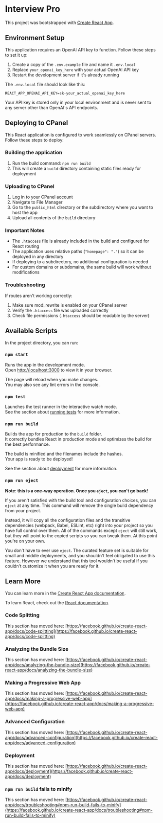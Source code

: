# Interview Pro

This project was bootstrapped with [Create React App](https://github.com/facebook/create-react-app).

## Environment Setup

This application requires an OpenAI API key to function. Follow these steps to set it up:

1. Create a copy of the `.env.example` file and name it `.env.local`
2. Replace `your_openai_key_here` with your actual OpenAI API key
3. Restart the development server if it's already running

The `.env.local` file should look like this:
```
REACT_APP_OPENAI_API_KEY=sk-your_actual_openai_key_here
```

Your API key is stored only in your local environment and is never sent to any server other than OpenAI's API endpoints.

## Deploying to CPanel

This React application is configured to work seamlessly on CPanel servers. Follow these steps to deploy:

### Building the application

1. Run the build command: `npm run build`
2. This will create a `build` directory containing static files ready for deployment

### Uploading to CPanel

1. Log in to your CPanel account
2. Navigate to File Manager
3. Go to the `public_html` directory or the subdirectory where you want to host the app
4. Upload all contents of the `build` directory

### Important Notes

- The `.htaccess` file is already included in the build and configured for React routing
- The application uses relative paths (`"homepage": "."`) so it can be deployed in any directory
- If deploying to a subdirectory, no additional configuration is needed
- For custom domains or subdomains, the same build will work without modifications

### Troubleshooting

If routes aren't working correctly:
1. Make sure mod_rewrite is enabled on your CPanel server
2. Verify the `.htaccess` file was uploaded correctly
3. Check file permissions (`.htaccess` should be readable by the server)

## Available Scripts

In the project directory, you can run:

### `npm start`

Runs the app in the development mode.\
Open [http://localhost:3000](http://localhost:3000) to view it in your browser.

The page will reload when you make changes.\
You may also see any lint errors in the console.

### `npm test`

Launches the test runner in the interactive watch mode.\
See the section about [running tests](https://facebook.github.io/create-react-app/docs/running-tests) for more information.

### `npm run build`

Builds the app for production to the `build` folder.\
It correctly bundles React in production mode and optimizes the build for the best performance.

The build is minified and the filenames include the hashes.\
Your app is ready to be deployed!

See the section about [deployment](https://facebook.github.io/create-react-app/docs/deployment) for more information.

### `npm run eject`

**Note: this is a one-way operation. Once you `eject`, you can't go back!**

If you aren't satisfied with the build tool and configuration choices, you can `eject` at any time. This command will remove the single build dependency from your project.

Instead, it will copy all the configuration files and the transitive dependencies (webpack, Babel, ESLint, etc) right into your project so you have full control over them. All of the commands except `eject` will still work, but they will point to the copied scripts so you can tweak them. At this point you're on your own.

You don't have to ever use `eject`. The curated feature set is suitable for small and middle deployments, and you shouldn't feel obligated to use this feature. However we understand that this tool wouldn't be useful if you couldn't customize it when you are ready for it.

## Learn More

You can learn more in the [Create React App documentation](https://facebook.github.io/create-react-app/docs/getting-started).

To learn React, check out the [React documentation](https://reactjs.org/).

### Code Splitting

This section has moved here: [https://facebook.github.io/create-react-app/docs/code-splitting](https://facebook.github.io/create-react-app/docs/code-splitting)

### Analyzing the Bundle Size

This section has moved here: [https://facebook.github.io/create-react-app/docs/analyzing-the-bundle-size](https://facebook.github.io/create-react-app/docs/analyzing-the-bundle-size)

### Making a Progressive Web App

This section has moved here: [https://facebook.github.io/create-react-app/docs/making-a-progressive-web-app](https://facebook.github.io/create-react-app/docs/making-a-progressive-web-app)

### Advanced Configuration

This section has moved here: [https://facebook.github.io/create-react-app/docs/advanced-configuration](https://facebook.github.io/create-react-app/docs/advanced-configuration)

### Deployment

This section has moved here: [https://facebook.github.io/create-react-app/docs/deployment](https://facebook.github.io/create-react-app/docs/deployment)

### `npm run build` fails to minify

This section has moved here: [https://facebook.github.io/create-react-app/docs/troubleshooting#npm-run-build-fails-to-minify](https://facebook.github.io/create-react-app/docs/troubleshooting#npm-run-build-fails-to-minify)
